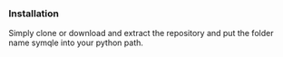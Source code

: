 ### Installation

Simply clone or download and extract the repository and put the folder name symqle into your python path.

